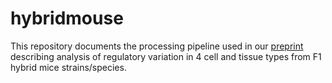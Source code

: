 # hybridmouse

This repository documents the processing pipeline used in our [preprint](https://www.biorxiv.org/content/10.1101/2020.06.27.175422v1) describing analysis of regulatory variation in 4 cell and tissue types from F1 hybrid mice strains/species.

